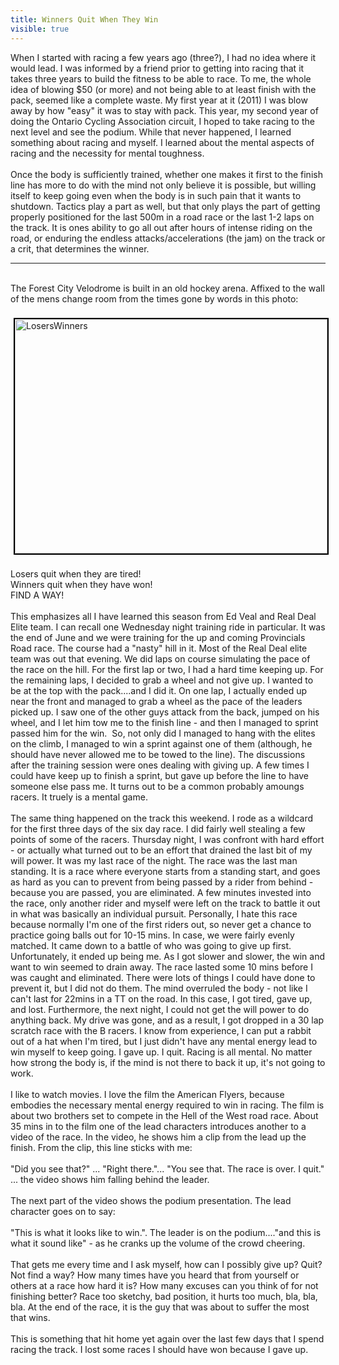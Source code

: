 ---title: Winners Quit When They Winvisible: true---<div>
  When I started with racing a few years ago (three?), I had no idea where it would lead. I was informed by a friend prior to getting into racing that it takes three years to build the fitness to be able to race. To me, the whole idea of blowing $50 (or more) and not being able to at least finish with the pack, seemed like a complete waste. My first year at it (2011) I was blow away by how "easy" it was to stay with pack. This year, my second year of doing the Ontario Cycling Association circuit, I hoped to take racing to the next level and see the podium. While that never happened, I learned something about racing and myself. I learned about the mental aspects of racing and the necessity for mental toughness.<br /><br />Once the body is sufficiently trained, whether one makes it first to the finish line has more to do with the mind not only believe it is possible, but willing itself to keep going even when the body is in such pain that it wants to shutdown. Tactics play a part as well, but that only plays the part of getting properly positioned for the last 500m in a road race or the last 1-2 laps on the track. It is ones ability to go all out after hours of intense riding on the road, or enduring the endless attacks/accelerations (the jam) on the track or a crit, that determines the winner.<br />
  
  <hr id="system-readmore" />
  
  <br />The Forest City Velodrome is built in an old hockey arena. Affixed to the wall of the mens change room from the times gone by words in this photo:<br /><br /><img src="images/photos/LosersWinners.jpg" width="500" height="375" alt="LosersWinners" style="border: 2px solid #000000; margin: 5px;" /><br /><br />Losers quit when they are tired!<br />Winners quit when they have won!<br />FIND A WAY!<br /><br />This emphasizes all I have learned this season from Ed Veal and Real Deal Elite team. I can recall one Wednesday night training ride in particular. It was the end of June and we were training for the up and coming Provincials Road race. The course had a "nasty" hill in it. Most of the Real Deal elite team was out that evening. We did laps on course simulating the pace of the race on the hill. For the first lap or two, I had a hard time keeping up. For the remaining laps, I decided to grab a wheel and not give up. I wanted to be at the top with the pack....and I did it. On one lap, I actually ended up near the front and managed to grab a wheel as the pace of the leaders picked up. I saw one of the other guys attack from the back, jumped on his wheel, and I let him tow me to the finish line - and then I managed to sprint passed him for the win. &nbsp;So, not only did I managed to hang with the elites on the climb, I managed to win a sprint against one of them (although, he should have never allowed me to be towed to the line). The discussions after the training session were ones dealing with giving up. A few times I could have keep up to finish a sprint, but gave up before the line to have someone else pass me. It turns out to be a common probably amoungs racers. It truely is a mental game.<br /><br />The same thing happened on the track this weekend. I rode as a wildcard for the first three days of the six day race. I did fairly well stealing a few points of some of the racers. Thursday night, I was confront with hard effort - or actually what turned out to be an effort that drained the last bit of my will power. It was my last race of the night. The race was the last man standing. It is a race where everyone starts from a standing start, and goes as hard as you can to prevent from being passed by a rider from behind - because you are passed, you are eliminated. A few minutes invested into the race, only another rider and myself were left on the track to battle it out in what was basically an individual pursuit. Personally, I hate this race because normally I'm one of the first riders out, so never get a chance to practice going balls out for 10-15 mins. In case, we were fairly evenly matched. It came down to a battle of who was going to give up first. Unfortunately, it ended up being me. As I got slower and slower, the win and want to win seemed to drain away. The race lasted some 10 mins before I was caught and eliminated. There were lots of things I could have done to prevent it, but I did not do them. The mind overruled the body - not like I can't last for 22mins in a TT on the road. In this case, I got tired, gave up, and lost. Furthermore, the next night, I could not get the will power to do anything back. My drive was gone, and as a result, I got dropped in a 30 lap scratch race with the B racers. I know from experience, I can put a rabbit out of a hat when I'm tired, but I just didn't have any mental energy lead to win myself to keep going. I gave up. I quit. Racing is all mental. No matter how strong the body is, if the mind is not there to back it up, it's not going to work.<br /><br />I like to watch movies. I love the film the American Flyers, because embodies the necessary mental energy required to win in racing. The film is about two brothers set to compete in the Hell of the West road race. About 35 mins in to the film one of the lead characters introduces another to a video of the race. In the video, he shows him a clip from the lead up the finish. From the clip, this line sticks with me:<br /><br />"Did you see that?" ... "Right there."...<the video is now paused> "You see that. The race is over. I quit." ... the video shows him falling behind the leader.<br /><br />The next part of the video shows the podium presentation. The lead character goes on to say:<br /><br />"This is what it looks like to win.". The leader is on the podium...."and this is what it sound like" - as he cranks up the volume of the crowd cheering. <br /><br />That gets me every time and I ask myself, how can I possibly give up? Quit? Not find a way? How many times have you heard that from yourself or others at a race how hard it is? How many excuses can you think of for not finishing better? Race too sketchy, bad position, it hurts too much, bla, bla, bla. At the end of the race, it is the guy that was about to suffer the most that wins. <br /><br />This is something that hit home yet again over the last few days that I spend racing the track. I lost some races I should have won because I gave up.<br /><br />&nbsp;
</div>